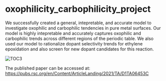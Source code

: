 # oxophilicity_carbophilicity_project
We successfully created a general, intepretable, and accurate model to investigate oxophilic and carbophilic tendencies in pure metal surfaces.
Our model is highly intepretable and accurately captures oxophilic and carbophilic trends across different regions of the periodic table. We also used our model to rationalize dopant selectivity trends for ethylene epoxidation and also screen for new dopant candidates for this reaction.


![TOC3](https://user-images.githubusercontent.com/52835575/135672770-e55017de-afe5-41dd-b624-98643318f6df.png)


The published paper can be accessed at: https://pubs.rsc.org/en/Content/ArticleLanding/2021/TA/D1TA06453C
